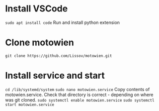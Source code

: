 # Install VSCode
`sudo apt install code`
Run and install python extension

# Clone motowien
`git clone https://github.com/Lissov/motowien.git`

# Install service and start
`cd /lib/systemd/system`
`sudo nano motowien.service`
Copy contents of motowien.service. Check that directory is correct - depending on where was git cloned.
`sudo systemctl enable motowien.service`
`sudo systemctl start motowien.service`
